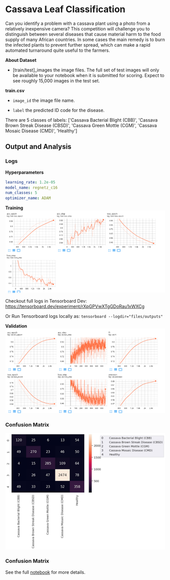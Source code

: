 # Cassava Leaf Classification

Can you identify a problem with a cassava plant using a photo from a relatively inexpensive camera? This competition will challenge you to distinguish between several diseases that cause material harm to the food supply of many African countries. In some cases the main remedy is to burn the infected plants to prevent further spread, which can make a rapid automated turnaround quite useful to the farmers.

**About Dataset**
* [train/test]_images the image files. The full set of test images will only be available to your notebook when it is submitted for scoring. Expect to see roughly 15,000 images in the test set.

**train.csv**

* `image_id` the image file name.

* `label` the predicted ID code for the disease.

There are 5 classes of labels: ['Cassava Bacterial Blight (CBB)', 'Cassava Brown Streak Disease (CBSD)',
             'Cassava Green Mottle (CGM)', 'Cassava Mosaic Disease (CMD)', 'Healthy']



## Output and Analysis


### Logs

**Hyperparameters**
```yaml
learning_rate: 1.2e-05
model_name: regnetz_c16
num_classes: 5
optimizer_name: ADAM
```
**Training**
![](files/train_acc.png)

Checkout full logs in Tensorboard Dev: https://tensorboard.dev/experiment/rXpGPVwXTgGDoRau1xWXCg

Or Run Tensorboard logs locally as: `tensorboard --logdir="files/outputs"`

**Validation**
![](files/valid_acc.png)

### Confusion Matrix
![](files/confusionMatrix.png)

### Confusion Matrix

See the full [notebook](cassavaleafclassification.ipynb) for more details.
